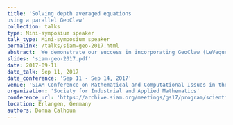 ```yaml
---
title: 'Solving depth averaged equations
using a parallel GeoClaw'
collection: talks
type: Mini-symposium speaker
talk_type: Mini-symposium speaker
permalink: /talks/siam-geo-2017.html
abstract: 'We demonstrate our success in incorporating GeoClaw (LeVeque, George, Berger, Mandli), a widely used code for simulation tsunamis, debris flow, flooding, storm surges and so on, into ForestClaw, an adaptive quadtree code based on the highly scalable library p4est (C. Burstedde).  This new adaptive mesh framework allows us to run GeoClaw simulations on large scale parallel computing environments, and achieve resolutions not available on a desktop computers.  We will demonstrate results from recent tsumami events, as well as an historical dam break problem.'
slides: 'siam-geo-2017.pdf'
date: 2017-09-11
date_talk: Sep 11, 2017
date_conference: 'Sep 11 - Sep 14, 2017'
venue: 'SIAM Conference on Mathematical and Computational Issues in the Geosciences'
organization: 'Society for Industrial and Applied Mathematics'
conference_url: 'https://archive.siam.org/meetings/gs17/program/scientific-program/index.html'
location: Erlangen, Germany
authors: Donna Calhoun
---
```

